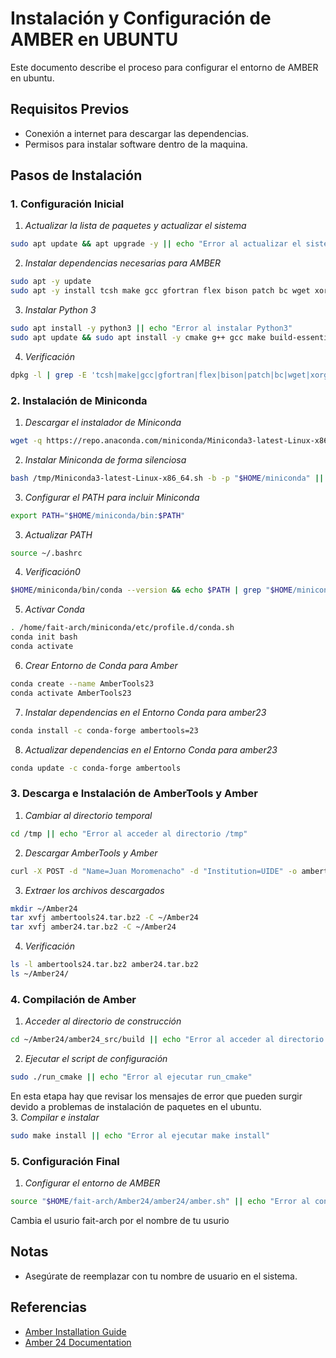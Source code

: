 # Instalación y Configuración de AMBER en UBUNTU

Este documento describe el proceso para configurar el entorno de AMBER en ubuntu.

## Requisitos Previos
- Conexión a internet para descargar las dependencias.
- Permisos para instalar software dentro de la maquina.

## Pasos de Instalación


### 1. Configuración Inicial

1. *Actualizar la lista de paquetes y actualizar el sistema*  
```bash
sudo apt update && apt upgrade -y || echo "Error al actualizar el sistema"
```

2. *Instalar dependencias necesarias para AMBER*  
```bash
sudo apt -y update
sudo apt -y install tcsh make gcc gfortran flex bison patch bc wget xorg-dev libz-dev libbz2-dev ||echo "Error al instalar dependencias"
```

3. *Instalar Python 3*  
```bash
sudo apt install -y python3 || echo "Error al instalar Python3"
sudo apt update && sudo apt install -y cmake g++ gcc make build-essential || echo "Instalar dependecias del instalador de c++"
```

4. *Verificación*
```bash
dpkg -l | grep -E 'tcsh|make|gcc|gfortran|flex|bison|patch|bc|wget|xorg-dev|libz-dev|libbz2-dev' && python3 --version
```


### 2. Instalación de Miniconda

1. *Descargar el instalador de Miniconda*  
```bash
wget -q https://repo.anaconda.com/miniconda/Miniconda3-latest-Linux-x86_64.sh -O /tmp/Miniconda3-latest-Linux-x86_64.sh || echo "Error al descargar Miniconda"
```

2. *Instalar Miniconda de forma silenciosa*  
```bash
bash /tmp/Miniconda3-latest-Linux-x86_64.sh -b -p "$HOME/miniconda" || echo "Error al instalar Miniconda"
```

3. *Configurar el PATH para incluir Miniconda*  
```bash
export PATH="$HOME/miniconda/bin:$PATH"
```

3. *Actualizar PATH*  
```bash
source ~/.bashrc
```

4. *Verificación0*
```bash
$HOME/miniconda/bin/conda --version && echo $PATH | grep "$HOME/miniconda"
```

5. *Activar Conda*
```bash
. /home/fait-arch/miniconda/etc/profile.d/conda.sh
conda init bash
conda activate
```
6. *Crear Entorno de Conda para Amber*
```bash
conda create --name AmberTools23
conda activate AmberTools23
```

7. *Instalar dependencias en el Entorno Conda para amber23* 
```bash
conda install -c conda-forge ambertools=23
```

8. *Actualizar dependencias en el Entorno Conda para amber23*
```bash
conda update -c conda-forge ambertools 
```


### 3. Descarga e Instalación de AmberTools y Amber
1. *Cambiar al directorio temporal*  
```bash
cd /tmp || echo "Error al acceder al directorio /tmp"
```

2. *Descargar AmberTools y Amber*  
```bash
curl -X POST -d "Name=Juan Moromenacho" -d "Institution=UIDE" -o ambertools24.tar.bz2 https://ambermd.org/cgi-bin/AmberTools24-get.pl && curl -X POST -d "Name=Juan Moromenacho" -d "Institution=UIDE" -o amber24.tar.bz2 https://ambermd.org/cgi-bin/Amber24free-get.pl 
```

3. *Extraer los archivos descargados*  
```bash
mkdir ~/Amber24 
tar xvfj ambertools24.tar.bz2 -C ~/Amber24 
tar xvfj amber24.tar.bz2 -C ~/Amber24
```

4. *Verificación*
```bash
ls -l ambertools24.tar.bz2 amber24.tar.bz2
ls ~/Amber24/
```


### 4. Compilación de Amber

1. *Acceder al directorio de construcción*  
```bash
cd ~/Amber24/amber24_src/build || echo "Error al acceder al directorio de construcción"
```   

2. *Ejecutar el script de configuración*  
```bash
sudo ./run_cmake || echo "Error al ejecutar run_cmake"
```
En esta etapa hay que revisar los mensajes de error que pueden surgir devido a problemas de instalación de paquetes en el ubuntu.  
3. *Compilar e instalar*  
```bash
sudo make install || echo "Error al ejecutar make install"
```

### 5. Configuración Final

1. *Configurar el entorno de AMBER*  
```bash
source "$HOME/fait-arch/Amber24/amber24/amber.sh" || echo "Error al configurar el entorno AMBER"
```   
Cambia el usurio fait-arch por el nombre de tu usurio

## Notas

- Asegúrate de reemplazar <User> con tu nombre de usuario en el sistema.


## Referencias

- [Amber Installation Guide](https://ambermd.org/Installation.php)
- [Amber 24 Documentation](https://ambermd.org/doc12/Amber24.pdf)
